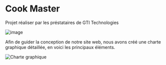 # Cook Master 

Projet réaliser par les préstataires de GTI Technologies

![image](https://user-images.githubusercontent.com/100365717/232343860-1903a4f9-0811-46bb-9225-8fc14b09cc89.png)

Afin de guider la conception de notre site web, nous avons créé une charte graphique détaillée, en voici les principaux éléments.

![Charte graphique](https://user-images.githubusercontent.com/100365717/232344789-4503ec4d-bbf3-44ba-8193-ec7af07f9452.png)
